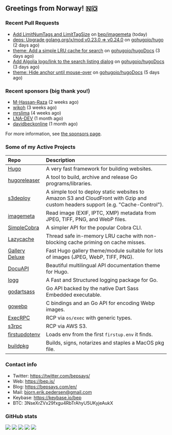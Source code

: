## Greetings from Norway! 🇳🇴

### Recent Pull Requests

- [Add LimitNumTags and LimitTagSize](https://github.com/bep/imagemeta/pull/39) on [bep/imagemeta](https://github.com/bep/imagemeta) (today)
- [deps: Upgrade golang.org/x/mod v0.23.0 =&gt; v0.24.0](https://github.com/gohugoio/hugo/pull/13488) on [gohugoio/hugo](https://github.com/gohugoio/hugo) (2 days ago)
- [theme: Add a simple LRU cache for search](https://github.com/gohugoio/hugoDocs/pull/2991) on [gohugoio/hugoDocs](https://github.com/gohugoio/hugoDocs) (3 days ago)
- [Add Algolia logo/link to the search listing dialog](https://github.com/gohugoio/hugoDocs/pull/2989) on [gohugoio/hugoDocs](https://github.com/gohugoio/hugoDocs) (3 days ago)
- [theme: Hide anchor until mouse-over](https://github.com/gohugoio/hugoDocs/pull/2983) on [gohugoio/hugoDocs](https://github.com/gohugoio/hugoDocs) (5 days ago)

### Recent sponsors (big thank you!)

- [M-Hassan-Raza](https://github.com/M-Hassan-Raza) (2 weeks ago)
- [wjkoh](https://github.com/wjkoh) (3 weeks ago)
- [mrslima](https://github.com/mrslima) (4 weeks ago)
- [LNA-DEV](https://github.com/LNA-DEV) (1 month ago)
- [davidbeckonline](https://github.com/davidbeckonline) (1 month ago)

For more information, see [the sponsors page](https://github.com/sponsors/bep/).

### Some of my Active Projects

| Repo  | Description |
| :---------------------------------------- | :------------------------------------------- |
| [Hugo](https://github.com/gohugoio/hugo)|A very fast framework for building websites. |
| [hugoreleaser](https://github.com/gohugoio/hugoreleaser)| A tool to build, archive and release Go programs/libraries.  |
| [s3deploy](https://github.com/bep/s3deploy)| A simple tool to deploy static websites to Amazon S3 and CloudFront with Gzip and custom headers support (e.g. "Cache-Control").|
| [imagemeta](https://github.com/bep/imagemeta)| Read image (EXIF, IPTC, XMP) metadata from JPEG, TIFF, PNG, and WebP files.|
| [SimpleCobra](https://github.com/bep/simplecobra)|A simpler API for the popular Cobra CLI.|
| [Lazycache](https://github.com/bep/lazycache)| Thread safe in-memory LRU cache with non-blocking cache priming on cache misses.  |
| [Gallery Deluxe](https://github.com/bep/gallerydeluxe)|Fast Hugo gallery theme/module suitable for lots of images (JPEG, WebP, TIFF, PNG).|
| [DocuAPI](https://github.com/bep/docuapi)| Beautiful multilingual API documentation theme for Hugo.  |
| [logg](https://github.com/bep/logg)| A Fast and Structured logging package for Go.  |
| [godartsass](https://github.com/bep/godartsass)| Go API backed by the native Dart Sass Embedded executable. |
| [gowebp](https://github.com/bep/gowebp)|C bindings and an Go API for encoding Webp images. |
| [ExecRPC](https://github.com/bep/execrpc)|RCP via `os/exec` with generic types.  |
| [s3rpc](https://github.com/bep/s3rpc)|RCP via AWS S3.|
| [firstupdotenv](https://github.com/bep/firstupdotenv)|Loads env from the first `firstup.env` it finds. |
| [buildpkg](https://github.com/bep/buildpkg)| Builds, signs, notarizes and staples a MacOS pkg file. |

### Contact info
- Twitter: https://twitter.com/bepsays/
- Web: https://bep.is/
- Blog: https://bepsays.com/en/
- Mail: bjorn.erik.pedersen@gmail.com
- Keybase: https://keybase.io/bep
- BTC: 3NseXrZVx29fxgu4RbTrAhyU5UKyjeAukX


### GitHub stats

![](https://github-profile-summary-cards.vercel.app/api/cards/profile-details?username=bep&theme=github)
![](https://github-profile-summary-cards.vercel.app/api/cards/repos-per-language?username=bep&theme=github)
![](https://github-profile-summary-cards.vercel.app/api/cards/most-commit-language?username=bep&theme=github)
![](https://github-profile-summary-cards.vercel.app/api/cards/stats?username=bep&theme=github)
![](https://github-profile-summary-cards.vercel.app/api/cards/productive-time?username=bep&theme=github)
